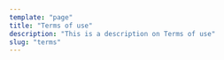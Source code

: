 ```yaml
---
template: "page"
title: "Terms of use"
description: "This is a description on Terms of use"
slug: "terms"
---
```


